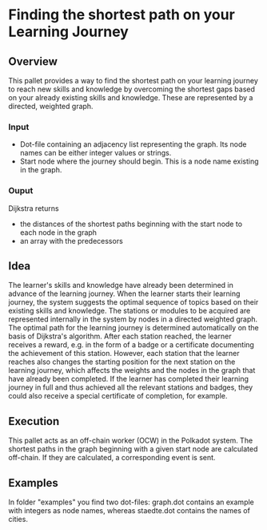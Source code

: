 # Finding the shortest path on your Learning Journey 

## Overview

This pallet provides a way to find the shortest path on your learning journey to reach new skills and knowledge by overcoming the shortest gaps based on your already existing skills and knowledge. These are represented by a directed, weighted graph.  

### Input

- Dot-file containing an adjacency list representing the graph. Its node names can be either integer values or strings.
- Start node where the journey should begin. This is a node name existing in the graph.

### Ouput

Dijkstra returns 
- the distances of the shortest paths beginning with the start node to each node in the graph
- an array with the predecessors

## Idea
The learner's skills and knowledge have already been determined in advance of the learning journey. When the learner starts their learning journey, the system suggests the optimal sequence of topics based on their existing skills and knowledge. The stations or modules to be acquired are represented internally in the system by nodes in a directed weighted graph. The optimal path for the learning journey is determined automatically on the basis of Dijkstra's algorithm. After each station reached, the learner receives a reward, e.g. in the form of a badge or a certificate documenting the achievement of this station. However, each station that the learner reaches also changes the starting position for the next station on the learning journey, which affects the weights and the nodes in the graph that have already been completed. If the learner has completed their learning journey in full and thus achieved all the relevant stations and badges, they could also receive a special certificate of completion, for example.

## Execution
This pallet acts as an off-chain worker (OCW) in the Polkadot system. The shortest paths in the graph beginning with a given start node are calculated off-chain. If they are calculated, a corresponding event is sent.

## Examples

In folder "examples" you find two dot-files: graph.dot contains an example with integers as node names, whereas staedte.dot contains the names of cities.
